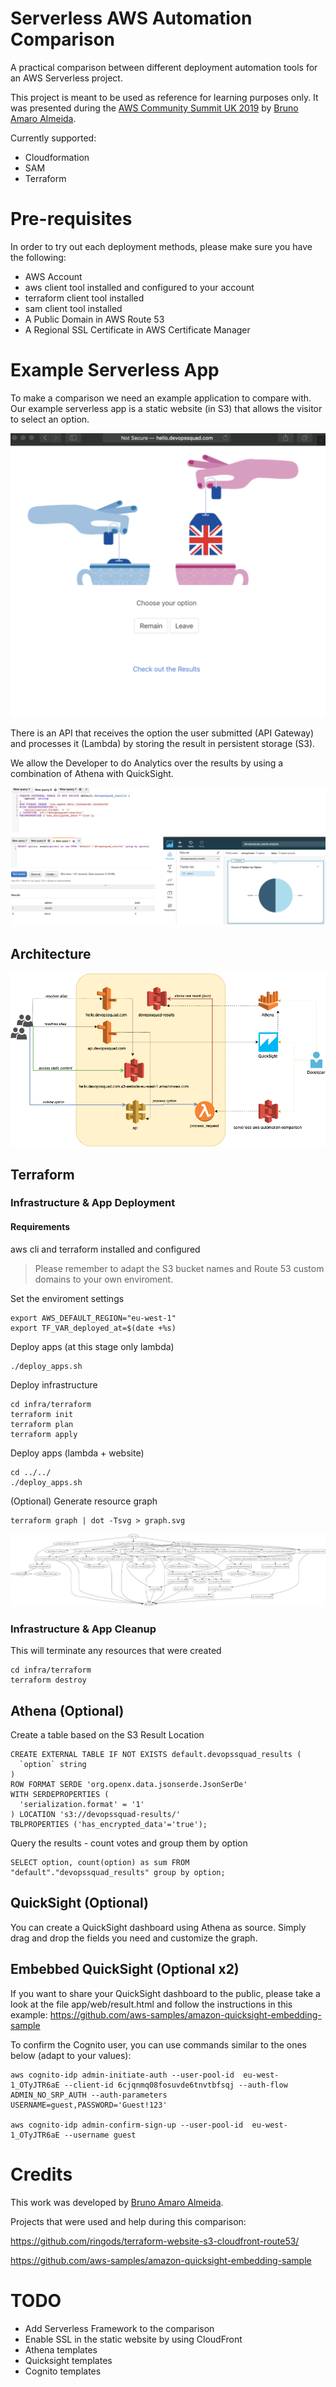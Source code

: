 # Serverless AWS Automation Comparison

A practical comparison between different deployment automation tools for an AWS Serverless project.

This project is meant to be used as reference for learning purposes only. It was presented during the [AWS Community Summit UK 2019](https://comsum.co.uk/comsum-manchester/) by [Bruno Amaro Almeida](https://www.brunoamaro.com).

Currently supported:

* Cloudformation
* SAM
* Terraform

# Pre-requisites

In order to try out each deployment methods, please make sure you have the following:

* AWS Account
* aws client tool installed and configured to your account
* terraform client tool installed
* sam client tool installed
* A Public Domain in AWS Route 53
* A Regional SSL Certificate in AWS Certificate Manager


# Example Serverless App

To make a comparison we need an example application to compare with. Our example serverless app is
a static website (in S3) that allows the visitor to select an option.

![Website](docs/website.png?raw=true "Website")


There is an API that receives the option the user submitted (API Gateway) and processes it (Lambda) by storing the result in persistent storage (S3).

We allow the Developer to do Analytics over the results by using a combination of Athena with QuickSight.

![Athena+QuickSight](docs/athena_quicksight.png?raw=true "Athena+QuickSight")


## Architecture

![Architecture](docs/Architecture_Serverless_App.png?raw=true "Architecture")


## Terraform

### Infrastructure & App Deployment
#### Requirements
aws cli and terraform installed and configured

> Please remember to adapt the S3 bucket names and Route 53 custom domains to your own enviroment.

Set the enviroment settings
```
export AWS_DEFAULT_REGION="eu-west-1"
export TF_VAR_deployed_at=$(date +%s)
```

Deploy apps (at this stage only lambda)
```
./deploy_apps.sh
```

Deploy infrastructure
```
cd infra/terraform
terraform init
terraform plan
terraform apply
```

Deploy apps (lambda + website)
```
cd ../../
./deploy_apps.sh
```

(Optional) Generate resource graph
```
terraform graph | dot -Tsvg > graph.svg
```
![Terraform Graph](docs/terraform_graph.png?raw=true "Terraform Graph")


### Infrastructure & App Cleanup

This will terminate any resources that were created
```
cd infra/terraform
terraform destroy
```



## Athena (Optional)

Create a table based on the S3 Result Location
```
CREATE EXTERNAL TABLE IF NOT EXISTS default.devopssquad_results (
  `option` string
)
ROW FORMAT SERDE 'org.openx.data.jsonserde.JsonSerDe'
WITH SERDEPROPERTIES (
  'serialization.format' = '1'
) LOCATION 's3://devopssquad-results/'
TBLPROPERTIES ('has_encrypted_data'='true');
```

Query the results - count votes and group them by option
```
SELECT option, count(option) as sum FROM "default"."devopssquad_results" group by option;
```

## QuickSight (Optional)

You can create a QuickSight dashboard using Athena as source. Simply drag and drop the fields you need and customize the graph.

## Embebbed QuickSight (Optional x2)

If you want to share your QuickSight dashboard to the public, please take a look at the file app/web/result.html and follow the instructions in this example: https://github.com/aws-samples/amazon-quicksight-embedding-sample

To confirm the Cognito user, you can use commands similar to the ones below (adapt to your values):

```
aws cognito-idp admin-initiate-auth --user-pool-id  eu-west-1_OTyJTR6aE --client-id 6cjqnmq08fosuvde6tnvtbfsqj --auth-flow ADMIN_NO_SRP_AUTH --auth-parameters USERNAME=guest,PASSWORD='Guest!123'

aws cognito-idp admin-confirm-sign-up --user-pool-id  eu-west-1_OTyJTR6aE --username guest
```


# Credits

This work was developed by [Bruno Amaro Almeida](https://www.brunoamaro.com).

Projects that were used and help during this comparison:

https://github.com/ringods/terraform-website-s3-cloudfront-route53/

https://github.com/aws-samples/amazon-quicksight-embedding-sample



# TODO

* Add Serverless Framework to the comparison
* Enable SSL in the static website by using CloudFront
* Athena templates
* Quicksight templates
* Cognito templates
